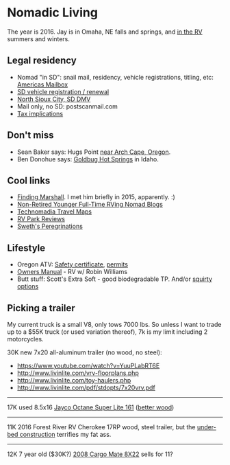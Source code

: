 # Nomadic Living

The year is 2016. Jay is in Omaha, NE falls and springs, and [in the RV](https://goo.gl/vqZzQG) summers and winters. 

## Legal residency

* Nomad "in SD": snail mail, residency, vehicle registrations, titling, etc: [Americas Mailbox](http://www.americas-mailbox.com/)
* [SD vehicle registration / renewal](http://www.sdcars.org/)
* [North Sioux City, SD DMV](http://www.northsiouxcity-sd.gov/comm/comm_relo_license&registration.html)
* Mail only, no SD: postscanmail.com
* [Tax implications](http://wheelingit.us/2011/04/09/tax-season-fulltime-rving-making-the-most-of-it/)

## Don't miss

* Sean Baker says: Hugs Point [near Arch Cape, Oregon](https://www.google.com/maps/place/45%C2%B048'21.2%22N+123%C2%B057'55.1%22W/@45.805901,-123.9658851,152m/data=!3m2!1e3!4b1!4m2!3m1!1s0x0:0x0).
* Ben Donohue says: [Goldbug Hot Springs](https://www.google.com/maps/place/Goldbug+Hot+Springs/@44.861619,-115.8820069,6z/data=!4m2!3m1!1s0x0:0xce17406dbdeee00e) in Idaho.

## Cool links

* [Finding Marshall](https://findingmarshall.com/). I met him briefly in 2015, apparently. :)
* [Non-Retired Younger Full-Time RVing Nomad Blogs](http://www.technomadia.com/young-full-time-rving-nomads/)
* [Technomadia Travel Maps](http://www.technomadia.com/travel-maps/)
* [RV Park Reviews](http://www.rvparkreviews.com/)
* [Sweth's Peregrinations](https://www.google.com/maps/d/u/0/viewer?mid=z51063MNwvFo.k7vpUSW9kZ4o)

## Lifestyle

* Oregon ATV: [Safety certificate](http://www.rideatvoregon.org/), [permits](http://www.oregon.gov/oprd/ATV/Pages/Permits.aspx)
* [Owners Manual](http://www.amazon.com/gp/product/B000I8G5D0/ref=atv_feed_catalog?ref_=imdbref_tt_pv_vi_aiv_1&tag=imdbtag_tt_pv_vi_aiv-20) - RV w/ Robin Williams
* Butt stuff: Scott's Extra Soft - good biodegradable TP. And/or [squirty options](http://www.biffy.com/attachable-bidet-biffy-classic-bidet-attachment-the-1-bidet-spray-available/)

## Picking a trailer

My current truck is a small V8, only tows 7000 lbs. So unless I want to trade up to a $55K truck (or used variation thereof), 7k is my limit including 2 motorcycles.

30K new 7x20 all-aluminum trailer (no wood, no steel):

* https://www.youtube.com/watch?v=YuuPLabRT6E
* http://www.livinlite.com/vrv-floorplans.php
* http://www.livinlite.com/toy-haulers.php
* http://www.livinlite.com/pdf/stdopts/7x20vrv.pdf

----

17K used 8.5x16 [Jayco Octane Super Lite 161](http://www.rvtrader.com/dealers/Camptown-RV-730182/listing/2014-Jayco-Octane-Super-Lite-161-111625901) 
([better wood](http://www.jayco.com/products/toy-haulers/2016-octane-super-lite/construction-detail/))

----

11K 2016 Forest River RV Cherokee 17RP wood, steel trailer, but the 
[under-bed construction](https://www.dropbox.com/s/fnzxddjaz9yp0vh/Screenshot%202016-01-16%2017.01.31.png?dl=0)
terrifies my fat ass.

----

12K 7 year old ($30K?) [2008 Cargo Mate 8X22](http://www.outletrecreation.com/RV.aspx?qs=6BkLA1eG9yfIIDGUYpGbwQ==) sells for 11?


